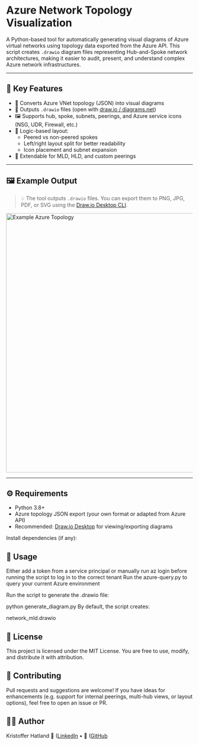 # Azure Network Topology Visualization

A Python-based tool for automatically generating visual diagrams of Azure virtual networks using topology data exported from the Azure API. This script creates `.drawio` diagram files representing Hub-and-Spoke network architectures, making it easier to audit, present, and understand complex Azure network infrastructures.

---

## 📌 Key Features

- 🔎 Converts Azure VNet topology (JSON) into visual diagrams
- 📄 Outputs `.drawio` files (open with [draw.io / diagrams.net](https://draw.io))
- 🖼️ Supports hub, spoke, subnets, peerings, and Azure service icons (NSG, UDR, Firewall, etc.)
- 🧠 Logic-based layout:
  - Peered vs non-peered spokes
  - Left/right layout split for better readability
  - Icon placement and subnet expansion
- 🧩 Extendable for MLD, HLD, and custom peerings

---

## 🖼️ Example Output

> 💡 The tool outputs `.drawio` files. You can export them to PNG, JPG, PDF, or SVG using the [Draw.io Desktop CLI](https://github.com/jgraph/drawio-desktop).

<img src="examples/example1.png" alt="Example Azure Topology" width="700"/>

---

## ⚙️ Requirements

- Python 3.8+
- Azure topology JSON export (your own format or adapted from Azure API)
- Recommended: [Draw.io Desktop](https://github.com/jgraph/drawio-desktop/releases) for viewing/exporting diagrams

Install dependencies (if any):

## 🚀 Usage
Either add a token from a service principal or manually run az login before running the script to log in to the correct tenant
Run the azure-query.py to query your current Azure environment

Run the script to generate the .drawio file:

python generate_diagram.py
By default, the script creates:

network_mld.drawio

## 📄 License
This project is licensed under the MIT License.
You are free to use, modify, and distribute it with attribution.

## 🤝 Contributing
Pull requests and suggestions are welcome!
If you have ideas for enhancements (e.g. support for internal peerings, multi-hub views, or layout options), feel free to open an issue or PR.

## 👨‍💻 Author
Kristoffer Hatland
🔗 ([LinkedIn](https://www.linkedin.com/in/hatland)  • 🐙 ([GitHub](https://github.com/krhatland) 


